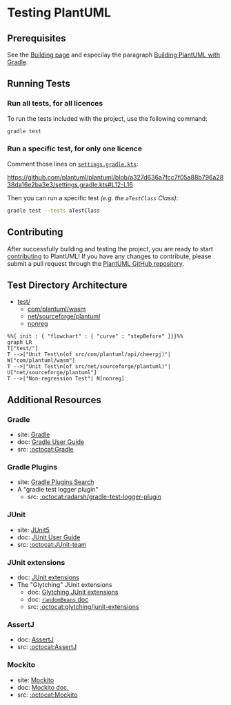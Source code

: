 # Testing PlantUML

## Prerequisites

See the [Building page](../BUILDING.md) and especilay the paragraph [Building PlantUML with Gradle](../BUILDING.md#building-plantuml-with-gradle).

## Running Tests

### Run all tests, for all licences

To run the tests included with the project, use the following command:

```sh
gradle test
```

### Run a specific test, for only one licence

Comment those lines on [`settings.gradle.kts`](../settings.gradle.kts):

https://github.com/plantuml/plantuml/blob/a327d636a7fcc7f05a88b796a2838da16e2ba3e3/settings.gradle.kts#L12-L16

Then you can run a specific test _(e.g. the `aTestClass` Class)_:
```sh
gradle test --tests aTestClass
```

## Contributing

After successfully building and testing the project, you are ready to start [contributing](../CONTRIBUTING.md) to PlantUML!
If you have any changes to contribute, please submit a pull request through the [PlantUML GitHub repository](https://github.com/plantuml/plantuml).


## Test Directory Architecture

- [test/](../test)
  - [com/plantuml/wasm](../test/com/plantuml/wasm)
  - [net/sourceforge/plantuml](../test/net/sourceforge/plantuml)
  - [nonreg](../test/nonreg)

```mermaid
%%{ init : { "flowchart" : { "curve" : "stepBefore" }}}%%
graph LR
T["test/"]
T -->|"Unit Test\n(of src/com/plantuml/api/cheerpj)"| W["com/plantuml/wasm"]
T -->|"Unit Test\n(of src/net/sourceforge/plantuml)"| U["net/sourceforge/plantuml"]
T -->|"Non-regression Test"| N[nonreg]
```

## Additional Resources

### Gradle
- site: [Gradle](https://gradle.org)
- doc: [Gradle User Guide](https://docs.gradle.org/current/userguide/userguide.html)
- src: [:octocat:Gradle](https://github.com/gradle/gradle) 

### Gradle Plugins
- site: [Gradle Plugins Search](https://plugins.gradle.org)
- A "gradle test logger plugin"
  - src: [:octocat:radarsh/gradle-test-logger-plugin](https://github.com/radarsh/gradle-test-logger-plugin)

### JUnit
- site: [JUnit5](https://junit.org/junit5/)
- doc: [JUnit User Guide](https://junit.org/junit5/docs/current/user-guide/)
- src: [:octocat:JUnit-team](https://github.com/junit-team)

### JUnit extensions
- doc: [JUnit extensions](https://junit.org/junit5/docs/current/user-guide/#extensions)
- The "Glytching" JUnit extensions
  - doc: [Glytching JUnit extensions](https://glytching.github.io/junit-extensions/)
  - doc: [`randomBeans` doc](https://glytching.github.io/junit-extensions/randomBeans)
  - src: [:octocat:glytching/junit-extensions](https://github.com/glytching/junit-extensions)

### AssertJ
- doc: [AssertJ](https://assertj.github.io/doc/)
- src: [:octocat:AssertJ](https://github.com/assertj/assertj)

### Mockito
- site: [Mockito](https://site.mockito.org)
- doc: [Mockito doc.](https://javadoc.io/doc/org.mockito/mockito-core/latest/org/mockito/Mockito.html)
- src: [:octocat:Mockito](https://github.com/mockito/mockito)

